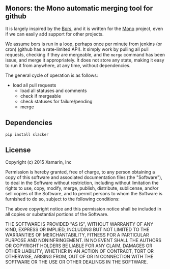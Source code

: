 Monors: the Mono automatic merging tool for github
--------

 It is largely inspired by the [Bors](https://github.com/graydon/bors), and it is
 written for the [Mono](https://github.com/mono/mono) project, even if we can easily
 add support for other projects.

 We assume bors is run in a loop, perhaps once per minute from jenkins (or cron)
 (github has a rate-limited API). It simply work by pulling all pull requests,
 checking if they are mergeable, and the `merge` command has been issue, and merge
 it appropriately. It does not store any state, making it easy to run it from
 anywhere, at any time, without dependencies.

 The general cycle of operation is as follows:
  - load all pull requests
    - load all statuses and comments
    - check if mergeable
    - check statuses for failure/pending
    - merge

Dependencies
--------

```
pip install slacker
```

License
-------

Copyright (c) 2015 Xamarin, Inc

Permission is hereby granted, free of charge, to any person obtaining a copy
of this software and associated documentation files (the "Software"), to deal
in the Software without restriction, including without limitation the rights
to use, copy, modify, merge, publish, distribute, sublicense, and/or sell
copies of the Software, and to permit persons to whom the Software is
furnished to do so, subject to the following conditions:

The above copyright notice and this permission notice shall be included in
all copies or substantial portions of the Software.

THE SOFTWARE IS PROVIDED "AS IS", WITHOUT WARRANTY OF ANY KIND, EXPRESS OR
IMPLIED, INCLUDING BUT NOT LIMITED TO THE WARRANTIES OF MERCHANTABILITY,
FITNESS FOR A PARTICULAR PURPOSE AND NONINFRINGEMENT.  IN NO EVENT SHALL THE
AUTHORS OR COPYRIGHT HOLDERS BE LIABLE FOR ANY CLAIM, DAMAGES OR OTHER
LIABILITY, WHETHER IN AN ACTION OF CONTRACT, TORT OR OTHERWISE, ARISING FROM,
OUT OF OR IN CONNECTION WITH THE SOFTWARE OR THE USE OR OTHER DEALINGS IN
THE SOFTWARE.
